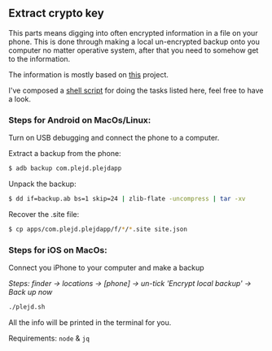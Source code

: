 ## Extract crypto key 

This parts means digging into often encrypted information in a file on your phone. This is done through making a local un-encrypted backup onto you computer no matter operative system, after that you need to somehow get to the information.

The information is mostly based on [this](https://github.com/klali/ha-plejd) project.

I've composed a [shell script](./../extractToken.sh) for doing the tasks listed here, feel free to have a look.

### Steps for Android on MacOs/Linux:

Turn on USB debugging and connect the phone to a computer.

Extract a backup from the phone:
```bash 
$ adb backup com.plejd.plejdapp
```
Unpack the backup:
```bash
$ dd if=backup.ab bs=1 skip=24 | zlib-flate -uncompress | tar -xv
```
Recover the .site file:
```bash
$ cp apps/com.plejd.plejdapp/f/*/*.site site.json
```

### Steps for iOS on MacOs:

Connect you iPhone to your computer and make a backup 

*Steps: finder -> locations -> [phone] -> un-tick 'Encrypt local backup' -> Back up now*

```bash
./plejd.sh
```

All the info will be printed in the terminal for you.

Requirements: ```node``` & ```jq```
<br />


